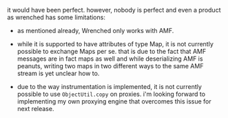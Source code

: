 it would have been perfect. however, nobody is perfect and even a product as wrenched has some limitations:

  * as mentioned already, Wrenched only works with AMF.

  * while it is supported to have attributes of type Map, it is not currently possible to exchange Maps per se. that is due to the fact that AMF messages are in fact maps as well and while deserializing AMF is peanuts, writing two maps in two different ways to the same AMF stream is yet unclear how to.

  * due to the way instrumentation is implemented, it is not currently possible to use `ObjectUtil.copy` on proxies. i'm looking forward to implementing my own proxying engine that overcomes this issue for next release.